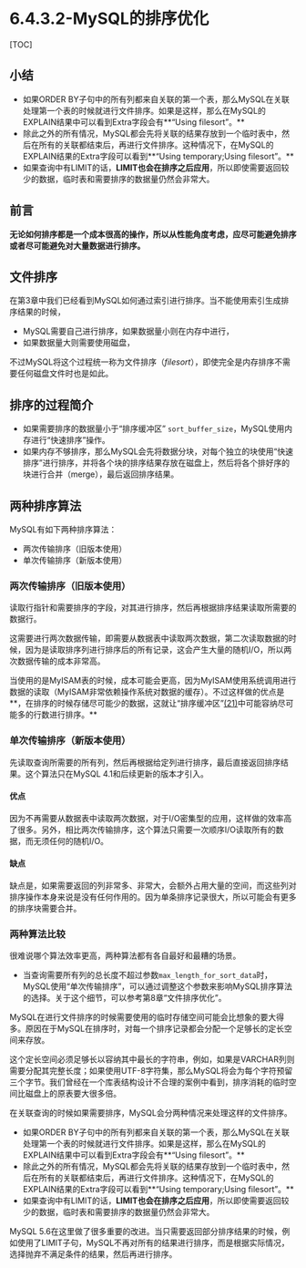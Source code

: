 # 6.4.3.2-MySQL的排序优化

[TOC]

## 小结

- 如果ORDER BY子句中的所有列都来自关联的第一个表，那么MySQL在关联处理第一个表的时候就进行文件排序。如果是这样，那么在MySQL的EXPLAIN结果中可以看到Extra字段会有**“Using filesort”。**
- 除此之外的所有情况，MySQL都会先将关联的结果存放到一个临时表中，然后在所有的关联都结束后，再进行文件排序。这种情况下，在MySQL的EXPLAIN结果的Extra字段可以看到**“Using temporary;Using filesort”。**
- 如果查询中有LIMIT的话，**LIMIT也会在排序之后应用**，所以即使需要返回较少的数据，临时表和需要排序的数据量仍然会非常大。

## 前言

**无论如何排序都是一个成本很高的操作，所以从性能角度考虑，应尽可能避免排序或者尽可能避免对大量数据进行排序。**

## 文件排序

在第3章中我们已经看到MySQL如何通过索引进行排序。当不能使用索引生成排序结果的时候，

- MySQL需要自己进行排序，如果数据量小则在内存中进行，
- 如果数据量大则需要使用磁盘，

不过MySQL将这个过程统一称为文件排序（*filesort*），即使完全是内存排序不需要任何磁盘文件时也是如此。

## 排序的过程简介

- 如果需要排序的数据量小于“排序缓冲区” `sort_buffer_size`，MySQL使用内存进行“快速排序”操作。
- 如果内存不够排序，那么MySQL会先将数据分块，对每个独立的块使用“快速排序”进行排序，并将各个块的排序结果存放在磁盘上，然后将各个排好序的块进行合并（merge），最后返回排序结果。

## 两种排序算法

MySQL有如下两种排序算法：

- 两次传输排序（旧版本使用）
- 单次传输排序（新版本使用）

### 两次传输排序（旧版本使用）

读取行指针和需要排序的字段，对其进行排序，然后再根据排序结果读取所需要的数据行。

这需要进行两次数据传输，即需要从数据表中读取两次数据，第二次读取数据的时候，因为是读取排序列进行排序后的所有记录，这会产生大量的随机I/O，所以两次数据传输的成本非常高。

当使用的是MyISAM表的时候，成本可能会更高，因为MyISAM使用系统调用进行数据的读取（MyISAM非常依赖操作系统对数据的缓存）。不过这样做的优点是**，在排序的时候存储尽可能少的数据，这就让“排序缓冲区”[(21)](https://www.neat-reader.cn/part0013.xhtml#ch21)中可能容纳尽可能多的行数进行排序。**

### 单次传输排序（新版本使用）

先读取查询所需要的所有列，然后再根据给定列进行排序，最后直接返回排序结果。这个算法只在MySQL 4.1和后续更新的版本才引入。

#### 优点

因为不再需要从数据表中读取两次数据，对于I/O密集型的应用，这样做的效率高了很多。另外，相比两次传输排序，这个算法只需要一次顺序I/O读取所有的数据，而无须任何的随机I/O。

#### 缺点

缺点是，如果需要返回的列非常多、非常大，会额外占用大量的空间，而这些列对排序操作本身来说是没有任何作用的。因为单条排序记录很大，所以可能会有更多的排序块需要合并。

### 两种算法比较

很难说哪个算法效率更高，两种算法都有各自最好和最糟的场景。

- 当查询需要所有列的总长度不超过参数`max_length_for_sort_data`时，MySQL使用“单次传输排序”，可以通过调整这个参数来影响MySQL排序算法的选择。关于这个细节，可以参考第8章“文件排序优化”。

MySQL在进行文件排序的时候需要使用的临时存储空间可能会比想象的要大得多。原因在于MySQL在排序时，对每一个排序记录都会分配一个足够长的定长空间来存放。

这个定长空间必须足够长以容纳其中最长的字符串，例如，如果是VARCHAR列则需要分配其完整长度；如果使用UTF-8字符集，那么MySQL将会为每个字符预留三个字节。我们曾经在一个库表结构设计不合理的案例中看到，排序消耗的临时空间比磁盘上的原表要大很多倍。

在关联查询的时候如果需要排序，MySQL会分两种情况来处理这样的文件排序。

- 如果ORDER BY子句中的所有列都来自关联的第一个表，那么MySQL在关联处理第一个表的时候就进行文件排序。如果是这样，那么在MySQL的EXPLAIN结果中可以看到Extra字段会有**“Using filesort”。**
- 除此之外的所有情况，MySQL都会先将关联的结果存放到一个临时表中，然后在所有的关联都结束后，再进行文件排序。这种情况下，在MySQL的EXPLAIN结果的Extra字段可以看到**“Using temporary;Using filesort”。**
- 如果查询中有LIMIT的话，**LIMIT也会在排序之后应用**，所以即使需要返回较少的数据，临时表和需要排序的数据量仍然会非常大。

MySQL 5.6在这里做了很多重要的改进。当只需要返回部分排序结果的时候，例如使用了LIMIT子句，MySQL不再对所有的结果进行排序，而是根据实际情况，选择抛弃不满足条件的结果，然后再进行排序。
